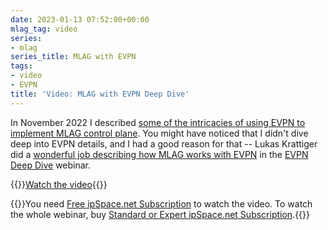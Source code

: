 ```yaml
---
date: 2023-01-13 07:52:00+00:00
mlag_tag: video
series:
- mlag
series_title: MLAG with EVPN
tags:
- video
- EVPN
title: 'Video: MLAG with EVPN Deep Dive'
---
```

In November 2022 I described [some of the intricacies of using EVPN to implement MLAG control plane](https://blog.ipspace.net/2022/11/mlag-vxlan-evpn.html). You might have noticed that I didn't dive deep into EVPN details, and I had a good reason for that -- Lukas Krattiger did a [wonderful job describing how MLAG works with EVPN](https://my.ipspace.net/bin/get/EVPN/M3%20-%20Using%20MLAG%20in%20EVPN%20Environments.mp4?doccode=EVPN) in the [EVPN Deep Dive](https://www.ipspace.net/EVPN_Technical_Deep_Dive) webinar.

{{<jump>}}[Watch the video](https://my.ipspace.net/bin/get/EVPN/M3%20-%20Using%20MLAG%20in%20EVPN%20Environments.mp4?doccode=EVPN){{</jump>}}

{{<note free>}}You need [Free ipSpace.net Subscription](https://www.ipspace.net/Subscription/Free) to watch the video. To watch the whole webinar, buy [Standard or Expert ipSpace.net Subscription](https://www.ipspace.net/Subscription/).{{</note>}}
